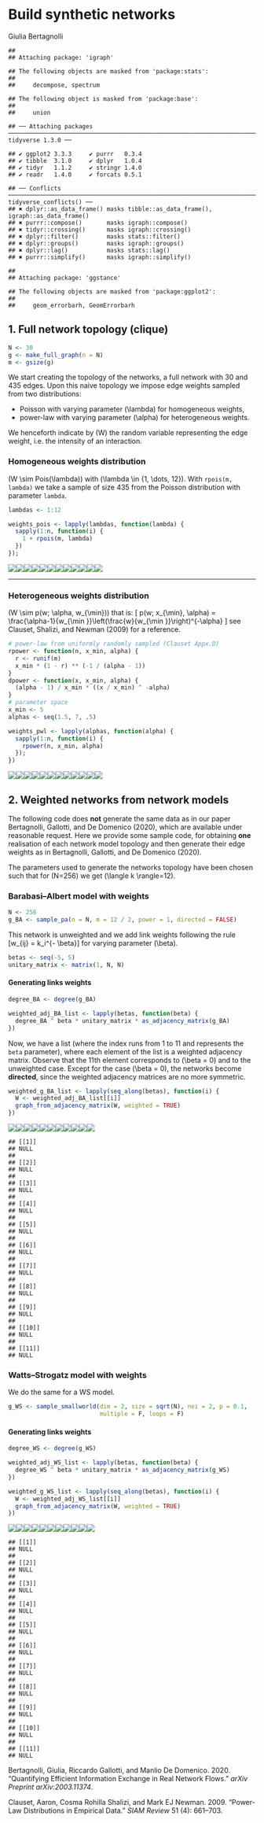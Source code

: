 Build synthetic networks
================
Giulia Bertagnolli

<style>
.main-container {
  max-width: 85%
}
</style>

    ## 
    ## Attaching package: 'igraph'

    ## The following objects are masked from 'package:stats':
    ## 
    ##     decompose, spectrum

    ## The following object is masked from 'package:base':
    ## 
    ##     union

    ## ── Attaching packages ──────────────────────────────────────────────────────────────────────────────────────────────── tidyverse 1.3.0 ──

    ## ✔ ggplot2 3.3.3     ✔ purrr   0.3.4
    ## ✔ tibble  3.1.0     ✔ dplyr   1.0.4
    ## ✔ tidyr   1.1.2     ✔ stringr 1.4.0
    ## ✔ readr   1.4.0     ✔ forcats 0.5.1

    ## ── Conflicts ─────────────────────────────────────────────────────────────────────────────────────────────────── tidyverse_conflicts() ──
    ## ✖ dplyr::as_data_frame() masks tibble::as_data_frame(), igraph::as_data_frame()
    ## ✖ purrr::compose()       masks igraph::compose()
    ## ✖ tidyr::crossing()      masks igraph::crossing()
    ## ✖ dplyr::filter()        masks stats::filter()
    ## ✖ dplyr::groups()        masks igraph::groups()
    ## ✖ dplyr::lag()           masks stats::lag()
    ## ✖ purrr::simplify()      masks igraph::simplify()

    ## 
    ## Attaching package: 'ggstance'

    ## The following objects are masked from 'package:ggplot2':
    ## 
    ##     geom_errorbarh, GeomErrorbarh

## 1\. Full network topology (clique)

``` r
N <- 30
g <- make_full_graph(n = N)
m <- gsize(g)
```

We start creating the topology of the networks, a full network with 30
and 435 edges. Upon this naive topology we impose edge weights sampled
from two distributions:

  - Poisson with varying parameter \(\lambda\) for homogeneous weights,
  - power-law with varying parameter \(\alpha\) for heterogeneous
    weights.

We henceforth indicate by \(W\) the random variable representing the
edge weight, i.e. the intensity of an interaction.

### Homogeneous weights distribution

\(W \sim Pois(\lambda)\) with \(\lambda \in \{1, \dots, 12\}\). With
`rpois(m, lambda)` we take a sample of size 435 from the Poisson
distribution with parameter `lambda`.

``` r
lambdas <- 1:12
```

``` r
weights_pois <- lapply(lambdas, function(lambda) {
  sapply(1:n, function(i) {
    1 + rpois(m, lambda)
  })
});
```

![](imgs/synthetic/weights-pois-boxplots-1.png)<!-- -->![](imgs/synthetic/weights-pois-boxplots-2.png)<!-- -->![](imgs/synthetic/weights-pois-boxplots-3.png)<!-- -->![](imgs/synthetic/weights-pois-boxplots-4.png)<!-- -->![](imgs/synthetic/weights-pois-boxplots-5.png)<!-- -->![](imgs/synthetic/weights-pois-boxplots-6.png)<!-- -->![](imgs/synthetic/weights-pois-boxplots-7.png)<!-- -->![](imgs/synthetic/weights-pois-boxplots-8.png)<!-- -->![](imgs/synthetic/weights-pois-boxplots-9.png)<!-- -->![](imgs/synthetic/weights-pois-boxplots-10.png)<!-- -->![](imgs/synthetic/weights-pois-boxplots-11.png)<!-- -->![](imgs/synthetic/weights-pois-boxplots-12.png)<!-- -->

-----

### Heterogeneous weights distribution

\(W \sim p(w; \alpha, w_{\min})\) that is: \[
p(w; x_{\min}, \alpha) = \frac{\alpha-1}{w_{\min }}\left(\frac{w}{w_{\min }}\right)^{-\alpha}
\] see Clauset, Shalizi, and Newman (2009) for a reference.

``` r
# power-law from uniformly randomly sampled (Clauset Appx.D)
rpower <- function(n, x_min, alpha) {
  r <- runif(m)
  x_min * (1 - r) ** (-1 / (alpha - 1))
}
dpower <- function(x, x_min, alpha) {
  (alpha - 1) / x_min * ((x / x_min) ^ -alpha)
}
# parameter space
x_min <- 5
alphas <- seq(1.5, 7, .5)
```

``` r
weights_pwl <- lapply(alphas, function(alpha) {
  sapply(1:n, function(i) {
    rpower(n, x_min, alpha)
  });
})
```

![](imgs/synthetic/weights-pwl-boxplots-1.png)<!-- -->![](imgs/synthetic/weights-pwl-boxplots-2.png)<!-- -->![](imgs/synthetic/weights-pwl-boxplots-3.png)<!-- -->![](imgs/synthetic/weights-pwl-boxplots-4.png)<!-- -->![](imgs/synthetic/weights-pwl-boxplots-5.png)<!-- -->![](imgs/synthetic/weights-pwl-boxplots-6.png)<!-- -->![](imgs/synthetic/weights-pwl-boxplots-7.png)<!-- -->![](imgs/synthetic/weights-pwl-boxplots-8.png)<!-- -->![](imgs/synthetic/weights-pwl-boxplots-9.png)<!-- -->![](imgs/synthetic/weights-pwl-boxplots-10.png)<!-- -->![](imgs/synthetic/weights-pwl-boxplots-11.png)<!-- -->![](imgs/synthetic/weights-pwl-boxplots-12.png)<!-- -->

## 2\. Weighted networks from network models

The following code does **not** generate the same data as in our paper
Bertagnolli, Gallotti, and De Domenico (2020), which are available under
reasonable request. Here we provide some sample code, for obtaining
**one** realisation of each network model topology and then generate
their edge weights as in Bertagnolli, Gallotti, and De Domenico (2020).

The parameters used to generate the networks topology have been chosen
such that for \(N=256\) we get \(\langle k \rangle=12\).

### Barabasi–Albert model with weights

``` r
N <- 256
g_BA <- sample_pa(n = N, m = 12 / 2, power = 1, directed = FALSE)
```

This network is unweighted and we add link weights following the rule
\[w_{ij} = k_i^{- \beta}\] for varying parameter \(\beta\).

``` r
betas <- seq(-5, 5)
unitary_matrix <- matrix(1, N, N)
```

#### Generating links weights

``` r
degree_BA <- degree(g_BA)
```

``` r
weighted_adj_BA_list <- lapply(betas, function(beta) {
  degree_BA ^ beta * unitary_matrix * as_adjacency_matrix(g_BA)
})
```

Now, we have a list (where the index runs from 1 to 11 and represents
the `beta` parameter), where each element of the list is a weighted
adjacency matrix. Observe that the 11th element corresponds to
\(\beta = 0\) and to the unweighted case. Except for the case
\(\beta = 0\), the networks become **directed**, since the weighted
adjacency matrices are no more symmetric.

``` r
weighted_g_BA_list <- lapply(seq_along(betas), function(i) {
  W <- weighted_adj_BA_list[[i]]
  graph_from_adjacency_matrix(W, weighted = TRUE)
})
```

![](imgs/synthetic/plot-BA-1.png)<!-- -->![](imgs/synthetic/plot-BA-2.png)<!-- -->![](imgs/synthetic/plot-BA-3.png)<!-- -->![](imgs/synthetic/plot-BA-4.png)<!-- -->![](imgs/synthetic/plot-BA-5.png)<!-- -->![](imgs/synthetic/plot-BA-6.png)<!-- -->![](imgs/synthetic/plot-BA-7.png)<!-- -->![](imgs/synthetic/plot-BA-8.png)<!-- -->![](imgs/synthetic/plot-BA-9.png)<!-- -->![](imgs/synthetic/plot-BA-10.png)<!-- -->![](imgs/synthetic/plot-BA-11.png)<!-- -->

    ## [[1]]
    ## NULL
    ## 
    ## [[2]]
    ## NULL
    ## 
    ## [[3]]
    ## NULL
    ## 
    ## [[4]]
    ## NULL
    ## 
    ## [[5]]
    ## NULL
    ## 
    ## [[6]]
    ## NULL
    ## 
    ## [[7]]
    ## NULL
    ## 
    ## [[8]]
    ## NULL
    ## 
    ## [[9]]
    ## NULL
    ## 
    ## [[10]]
    ## NULL
    ## 
    ## [[11]]
    ## NULL

### Watts–Strogatz model with weights

We do the same for a WS model.

``` r
g_WS <- sample_smallworld(dim = 2, size = sqrt(N), nei = 2, p = 0.1,
                          multiple = F, loops = F)
```

#### Generating links weights

``` r
degree_WS <- degree(g_WS)
```

``` r
weighted_adj_WS_list <- lapply(betas, function(beta) {
  degree_WS ^ beta * unitary_matrix * as_adjacency_matrix(g_WS)
})
```

``` r
weighted_g_WS_list <- lapply(seq_along(betas), function(i) {
  W <- weighted_adj_WS_list[[i]]
  graph_from_adjacency_matrix(W, weighted = TRUE)
})
```

![](imgs/synthetic/plot-WS-1.png)<!-- -->![](imgs/synthetic/plot-WS-2.png)<!-- -->![](imgs/synthetic/plot-WS-3.png)<!-- -->![](imgs/synthetic/plot-WS-4.png)<!-- -->![](imgs/synthetic/plot-WS-5.png)<!-- -->![](imgs/synthetic/plot-WS-6.png)<!-- -->![](imgs/synthetic/plot-WS-7.png)<!-- -->![](imgs/synthetic/plot-WS-8.png)<!-- -->![](imgs/synthetic/plot-WS-9.png)<!-- -->![](imgs/synthetic/plot-WS-10.png)<!-- -->![](imgs/synthetic/plot-WS-11.png)<!-- -->

    ## [[1]]
    ## NULL
    ## 
    ## [[2]]
    ## NULL
    ## 
    ## [[3]]
    ## NULL
    ## 
    ## [[4]]
    ## NULL
    ## 
    ## [[5]]
    ## NULL
    ## 
    ## [[6]]
    ## NULL
    ## 
    ## [[7]]
    ## NULL
    ## 
    ## [[8]]
    ## NULL
    ## 
    ## [[9]]
    ## NULL
    ## 
    ## [[10]]
    ## NULL
    ## 
    ## [[11]]
    ## NULL

<div id="refs" class="references">

<div id="ref-bertagnolli2020quantifying">

Bertagnolli, Giulia, Riccardo Gallotti, and Manlio De Domenico. 2020.
“Quantifying Efficient Information Exchange in Real Network Flows.”
*arXiv Preprint arXiv:2003.11374*.

</div>

<div id="ref-clauset2009power">

Clauset, Aaron, Cosma Rohilla Shalizi, and Mark EJ Newman. 2009.
“Power-Law Distributions in Empirical Data.” *SIAM Review* 51 (4):
661–703.

</div>

</div>
